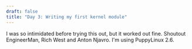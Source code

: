 ```yaml
---
draft: false
title: "Day 3: Writing my first kernel module"
---
```


I was so intimidated before trying this out, but it worked out fine. Shoutout EngineerMan, Rich West and Anton Njavro. I'm using PuppyLinux 2.6.